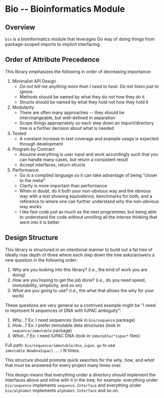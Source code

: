# Bio -- Bioinformatics Module

## Overview

`bio` is a bioinformatics module that leverages Go way of doing things from package-scoped imports to implicit interfacing.

## Order of Attribute Precedence

This library emphasizes the following in order of decreasing importance:

1. Minimalist API Design
    - _Do not tell me anything more than I need to hear. Do not listen just to ignore._
    - Methods should be named by what they do not how they do it
    - Structs should be named by what they hold not how they hold it
2. Modularity
    - There are often many approaches -- they should be interchangeable, but well-defined in separation
    - Scope things appropriately so each step down an import/directory tree is a further decision about what is needed
3. Tested
    - A constant increase in test coverage and example usage is expected through development
4. Program by Contract
    - Assume everything is user input and work accordingly such that you can handle many cases, but return a consistent result
    - Accept interfaces, return structs
5. Performance
    - Go is a compiled language so it can take advantage of being "closer to the metal"
    - Clarity is more important than performance
    - When in doubt, do it both your non-obvious way and the obvious way with a test showing equivalence, benchmarks for both, and a reference to where one can further understand why the non-obvious way works
    - I like fast code just as much as the next programmer, but being able to understand the code without unrolling all the intense thinking that went into it is better

## Design Structure

This library is structured in an intentional manner to build out a fat tree of ideally max depth of three where each step down the tree asks/answers a new question in the following order:

1. _Why_ are you looking into this library? (i.e., the kind of work you are doing)
2. _How_ are you hoping to get the job done? (i.e., do you need speed, immutability, simplicity, and so on)
3. _What_ are you going to use? (i.e., the what that allows the why for your work)

These questions are very general so a contrived example might be "I need to represent N sequences of DNA with IUPAC ambiguity":

1. _Why_...? Ex: I need sequences (look in `bio/sequence` package)
2. _How_...? Ex: I prefer immutable data structures (look in `sequence/immutable` package)
3. _What_...? Ex: I need IUPAC DNA (look in `immutable/*iupac*` files)

Full path: `bio/sequence/immutable/dna_iupac.go` to use `immutable.NewDnaIupac(...)` N times.

This structure should promote quick searches for the _why_, _how_, and _what_ that must be answered for every project many times over.

This design means that everything under a directory _should_ implement the interfaces above and inline with it in the tree; for example: everything under `bio/sequence` implements `sequence.Interface` and everything under `bio/alphabet` implements `alphabet.Interface` and so on.
